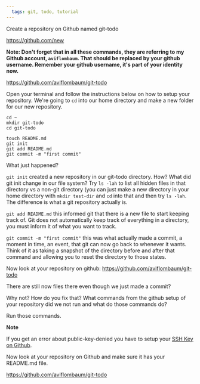 ```yaml
---
  tags: git, todo, tutorial
---
```


Create a repository on Github named git-todo

https://github.com/new

**Note: Don't forget that in all these commands, they are referring to my Github account, `aviflombaum`. That should be replaced by your github username. Remember your github username, it's part of your identity now.**

https://github.com/aviflombaum/git-todo

Open your terminal and follow the instructions below on how to setup your repository. We're going to `cd` into our home directory and make a new folder for our new repository.

```
cd ~
mkdir git-todo
cd git-todo

touch README.md
git init
git add README.md
git commit -m "first commit"
```

What just happened?

`git init` created a new repository in our git-todo directory. How? What did git init change in our file system? Try `ls -lah` to list all hidden files in that directory vs a non-git directory (you can just make a new directory in your home directory with `mkdir test-dir` and `cd` into that and then try `ls -lah`. The difference is what a git repository actually is.

`git add README.md` this informed git that there is a new file to start keeping track of. Git does not automatically keep track of everything in a directory, you must inform it of what you want to track.

`git commit -m "first commit"` this was what actually made a commit, a moment in time, an event, that git can now go back to whenever it wants. Think of it as taking a snapshot of the directory before and after that command and allowing you to reset the directory to those states.

Now look at your repository on github:
https://github.com/aviflombaum/git-todo

There are still now files there even though we just made a commit?

Why not? How do you fix that? What commands from the github setup of your repository did we not run and what do those commands do?

Run those commands.

**Note**

If you get an error about public-key-denied you have to setup your [SSH Key on Github](https://help.github.com/articles/generating-ssh-keys).

Now look at your repository on Github and make sure it has your README.md file.

https://github.com/aviflombaum/git-todo
